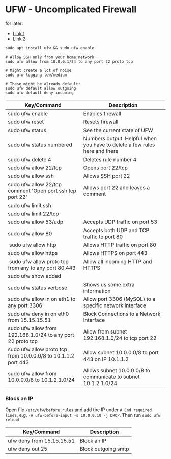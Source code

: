 # UFW - Uncomplicated Firewall

for later:
- [Link 1](https://www.configserverfirewall.com/ufw-ubuntu-firewall/ufw-allow-ip-address-ubuntu-firewall/)
- [Link 2](https://linoxide.com/guide-ufw-firewall-ubuntu-16-10/)

````shell
sudo apt install ufw && sudo ufw enable

# Allow SSH only from your home network
sudo ufw allow from 10.0.0.1/24 to any port 22 proto tcp

# Might create a lot of noise
sudo ufw logging low/medium

# These might be already default:
sudo ufw default allow outgoing
sudo ufw default deny incoming
````


| Key/Command | Description |
| ----------- | ----------- |
| sudo ufw enable | Enables firewall |
| sudo ufw reset | Resets firewall |
| sudo ufw status | See the current state of UFW |
| sudo ufw status numbered | Numbers output. Helpful when you have to delete a few rules here and there |
| sudo ufw delete 4 | Deletes rule number 4|
|sudo ufw allow 22/tcp | Opens port 22/tcp |
|sudo ufw allow ssh | Allows SSH port 22 |
|sudo ufw allow 22/tcp comment 'Open port ssh tcp port 22' | Allows port 22 and leaves a comment |
| sudo ufw limit ssh | |
| sudo ufw limit 22/tcp |
| sudo ufw allow 53/udp | Accepts UDP traffic on port 53|
| sudo ufw allow 80 | Accepts both UDP and TCP traffic to port 80 |
| sudo ufw allow http | Allows HTTP traffic on port 80 |
| sudo ufw allow https | Allows HTTPS on port 443 |
| sudo ufw allow proto tcp from any to any port 80,443 | Allow all incoming HTTP and HTTPS |
| sudo ufw show added |
| sudo ufw status verbose | Shows us some extra information |
| sudo ufw allow in on eth1 to any port 3306 | Allow port 3306 (MySQL) to a specific network interface |
| sudo ufw deny in on eth0 from 15.15.15.51 | Block Connections to a Network Interface |
| sudo ufw allow from 192.168.1.0/24 to any port 22 proto tcp | Allow from subnet 192.168.1.0/24 to tcp port 22 |
| sudo ufw allow proto tcp from 10.0.0.0/8 to 10.1.1.2 port 443 | Allow subnet 10.0.0.0/8 to port 443 on IP 10.1.1.2 |
| sudo ufw allow from 10.0.0.0/8 to 10.1.2.1.0/24 | Allows subnet 10.0.0.0/8 to communicate to subnet 10.1.2.1.0/24 |


### Block an IP
Open file `/etc/ufw/before.rules` and add the IP under `# End required lines`, e.g. `-A ufw-before-input -s 10.0.0.10 -j DROP`. Then run `sudo ufw reload`

| Key/Command | Description |
| ----------- | ----------- |
| ufw deny from 15.15.15.51 | Block an IP |
| ufw deny out 25 | Block outgoing smtp |
